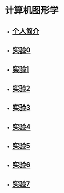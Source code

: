# 计算机图形学

* ## [个人简介]()  

* ## [实验0](https://itachi-zyt.github.io/little%20dog.png)  
 
* ## [实验1](https://itachi-zyt.github.io/%E5%AE%9E%E9%AA%8C%E4%B8%80.html)

* ## [实验2](https://itachi-zyt.github.io/201812213501021/index.html)    

* ## [实验3](https://itachi-zyt.github.io/201812213501021/index.html)   
 
* ## [实验4]()

* ## [实验5]() 

* ## [实验6]() 

* ## [实验7](https://itachi-zyt.github.io/课程设计/index.html) 


